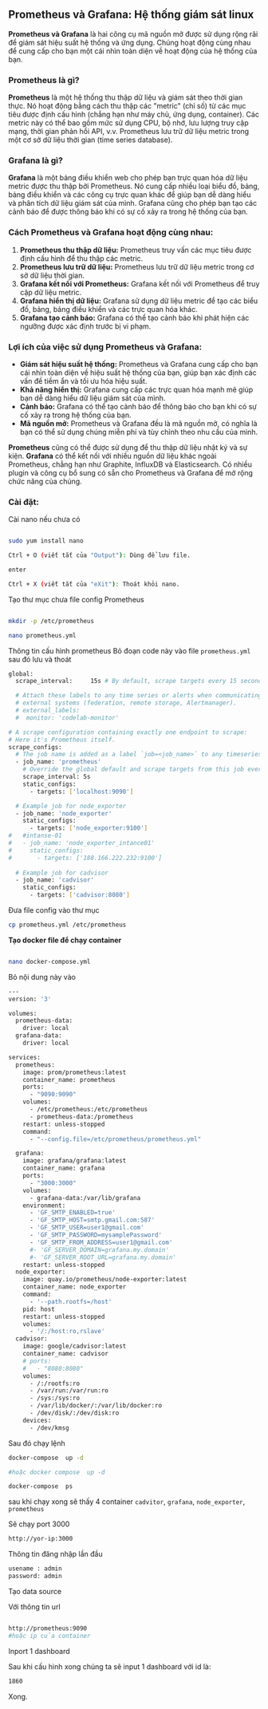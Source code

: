 ## Prometheus và Grafana: Hệ thống giám sát linux

**Prometheus và Grafana** là hai công cụ mã nguồn mở được sử dụng rộng rãi để giám sát hiệu suất hệ thống và ứng dụng. Chúng hoạt động cùng nhau để cung cấp cho bạn một cái nhìn toàn diện về hoạt động của hệ thống của bạn.

### Prometheus là gì?

**Prometheus** là một hệ thống thu thập dữ liệu và giám sát theo thời gian thực. Nó hoạt động bằng cách thu thập các "metric" (chỉ số) từ các mục tiêu được định cấu hình (chẳng hạn như máy chủ, ứng dụng, container). Các metric này có thể bao gồm mức sử dụng CPU, bộ nhớ, lưu lượng truy cập mạng, thời gian phản hồi API, v.v. Prometheus lưu trữ dữ liệu metric trong một cơ sở dữ liệu thời gian (time series database).

### Grafana là gì?

**Grafana** là một bảng điều khiển web cho phép bạn trực quan hóa dữ liệu metric được thu thập bởi Prometheus. Nó cung cấp nhiều loại biểu đồ, bảng, bảng điều khiển và các công cụ trực quan khác để giúp bạn dễ dàng hiểu và phân tích dữ liệu giám sát của mình. Grafana cũng cho phép bạn tạo các cảnh báo để được thông báo khi có sự cố xảy ra trong hệ thống của bạn.

### Cách Prometheus và Grafana hoạt động cùng nhau:

1. **Prometheus thu thập dữ liệu:** Prometheus truy vấn các mục tiêu được định cấu hình để thu thập các metric.
2. **Prometheus lưu trữ dữ liệu:** Prometheus lưu trữ dữ liệu metric trong cơ sở dữ liệu thời gian.
3. **Grafana kết nối với Prometheus:** Grafana kết nối với Prometheus để truy cập dữ liệu metric.
4. **Grafana hiển thị dữ liệu:** Grafana sử dụng dữ liệu metric để tạo các biểu đồ, bảng, bảng điều khiển và các trực quan hóa khác.
5. **Grafana tạo cảnh báo:** Grafana có thể tạo cảnh báo khi phát hiện các ngưỡng được xác định trước bị vi phạm.

### Lợi ích của việc sử dụng Prometheus và Grafana:

- **Giám sát hiệu suất hệ thống:** Prometheus và Grafana cung cấp cho bạn cái nhìn toàn diện về hiệu suất hệ thống của bạn, giúp bạn xác định các vấn đề tiềm ẩn và tối ưu hóa hiệu suất.
- **Khả năng hiển thị:** Grafana cung cấp các trực quan hóa mạnh mẽ giúp bạn dễ dàng hiểu dữ liệu giám sát của mình.
- **Cảnh báo:** Grafana có thể tạo cảnh báo để thông báo cho bạn khi có sự cố xảy ra trong hệ thống của bạn.
- **Mã nguồn mở:** Prometheus và Grafana đều là mã nguồn mở, có nghĩa là bạn có thể sử dụng chúng miễn phí và tùy chỉnh theo nhu cầu của mình.

**Prometheus** cũng có thể được sử dụng để thu thập dữ liệu nhật ký và sự kiện. **Grafana** có thể kết nối với nhiều nguồn dữ liệu khác ngoài Prometheus, chẳng hạn như Graphite, InfluxDB và Elasticsearch. Có nhiều plugin và công cụ bổ sung có sẵn cho Prometheus và Grafana để mở rộng chức năng của chúng.



### Cài đặt:
Cài nano nếu chưa có

```bash

sudo yum install nano

Ctrl + O (viết tắt của "Output"): Dùng để lưu file.

enter

Ctrl + X (viết tắt của "eXit"): Thoát khỏi nano.

```


Tạo thư mục chưa file config Prometheus

```bash

mkdir -p /etc/prometheus

nano prometheus.yml

```

Thông tin cấu hình prometheus
Bỏ đoạn code này vào file `prometheus.yml` sau đó lưu và thoát

```bash
global:
  scrape_interval:     15s # By default, scrape targets every 15 seconds.

  # Attach these labels to any time series or alerts when communicating with
  # external systems (federation, remote storage, Alertmanager).
  # external_labels:
  #  monitor: 'codelab-monitor'

# A scrape configuration containing exactly one endpoint to scrape:
# Here it's Prometheus itself.
scrape_configs:
  # The job name is added as a label `job=<job_name>` to any timeseries scraped from this config.
  - job_name: 'prometheus'
    # Override the global default and scrape targets from this job every 5 seconds.
    scrape_interval: 5s
    static_configs:
      - targets: ['localhost:9090']

  # Example job for node_exporter
  - job_name: 'node_exporter'
    static_configs:
      - targets: ['node_exporter:9100']
#   #intanse-01       
#   - job_name: 'node_exporter_intance01'
#     static_configs:
#       - targets: ['188.166.222.232:9100']
      
  # Example job for cadvisor
  - job_name: 'cadvisor'
    static_configs:
      - targets: ['cadvisor:8080']

```

Đưa file config vào thư mục

```bash
cp prometheus.yml /etc/prometheus
```

**Tạo docker file để chạy container**

```bash 

nano docker-compose.yml


```

Bỏ nội dung này vào

```bash
---
version: '3'

volumes:
  prometheus-data:
    driver: local
  grafana-data:
    driver: local

services:
  prometheus:
    image: prom/prometheus:latest
    container_name: prometheus
    ports:
      - "9090:9090"
    volumes:
      - /etc/prometheus:/etc/prometheus
      - prometheus-data:/prometheus
    restart: unless-stopped
    command:
      - "--config.file=/etc/prometheus/prometheus.yml"

  grafana:
    image: grafana/grafana:latest
    container_name: grafana
    ports:
      - "3000:3000"
    volumes:
      - grafana-data:/var/lib/grafana
    environment:
      - 'GF_SMTP_ENABLED=true'
      - 'GF_SMTP_HOST=smtp.gmail.com:587'
      - 'GF_SMTP_USER=user1@gmail.com'
      - 'GF_SMTP_PASSWORD=mysamplePassword'
      - 'GF_SMTP_FROM_ADDRESS=user1@gmail.com'  
      #- 'GF_SERVER_DOMAIN=grafana.my.domain'
      #- 'GF_SERVER_ROOT_URL=grafana.my.domain'
    restart: unless-stopped
  node_exporter:
    image: quay.io/prometheus/node-exporter:latest
    container_name: node_exporter
    command:
      - '--path.rootfs=/host'
    pid: host
    restart: unless-stopped
    volumes:
      - '/:/host:ro,rslave'
  cadvisor:
    image: google/cadvisor:latest
    container_name: cadvisor
    # ports:
    #   - "8080:8080"
    volumes:
      - /:/rootfs:ro
      - /var/run:/var/run:ro
      - /sys:/sys:ro
      - /var/lib/docker/:/var/lib/docker:ro
      - /dev/disk/:/dev/disk:ro
    devices:
      - /dev/kmsg

```


Sau đó chạy lệnh

```bash
docker-compose  up -d

#hoặc docker compose  up -d

docker-compose  ps


```

sau khi chạy xong sẽ thấy 4 container 
 `cadvitor`, `grafana`, `node_exporter`, `prometheus`

Sẽ chạy port 3000

```bash
http://yor-ip:3000 
```


Thông tin đăng nhập lần đầu
```bash
usename : admin
password: admin

```

Tạo data source

Với thông tin url

```bash

http://prometheus:9090
#hoặc ip của container

```

Inport 1 dashboard 

Sau khi cấu hình xong chúng ta sẽ input 1 dashboard với id là:

```bash
1860
```

Xong.